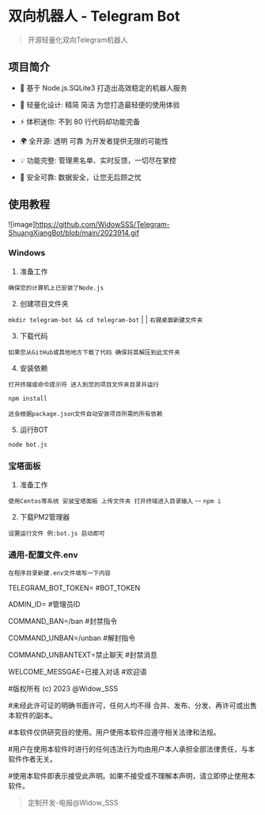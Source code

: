 # 双向机器人 - Telegram Bot
>开源轻量化双向Telegram机器人

## 项目简介
- 📜 基于 Node.js.SQLite3 打造出高效稳定的机器人服务

- 🌠 轻量化设计: 精简 简洁 为您打造最轻便的使用体验

- ⚡ 体积迷你: 不到 80 行代码却功能完备

- 🌍 全开源: 透明 可靠 为开发者提供无限的可能性

- 💡 功能完整: 管理黑名单、实时反馈，一切尽在掌控

- 🔐 安全可靠: 数据安全，让您无后顾之忧

## 使用教程
![image]https://github.com/WidowSSS/Telegram-ShuangXiangBot/blob/main/2023914.gif
### Windows
1. 准备工作

`确保您的计算机上已安装了Node.js`

2. 创建项目文件夹 

`mkdir telegram-bot && cd telegram-bot` |  | `右键桌面新建文件夹`

3. 下载代码

`如果您从GitHub或其他地方下载了代码 确保将其解压到此文件夹`

4. 安装依赖

`打开终端或命令提示符 进入到您的项目文件夹目录并运行` 

`npm install`

`这会根据package.json文件自动安装项目所需的所有依赖`

5. 运行BOT

`node bot.js`

### 宝塔面板
1. 准备工作

`使用Centos等系统 安装宝塔面板 上传文件夹 打开终端进入目录输入` -- `npm i`

2. 下载PM2管理器

`设置运行文件 例:bot.js 启动即可`

### 通用-配置文件.env

`在程序目录新建.env文件填写一下内容`

TELEGRAM_BOT_TOKEN=  #BOT_TOKEN

ADMIN_ID=            #管理员ID

COMMAND_BAN=/ban                        #封禁指令

COMMAND_UNBAN=/unban                    #解封指令

COMMAND_UNBANTEXT=禁止聊天               #封禁消息

WELCOME_MESSGAE=已接入对话               #欢迎语

#版权所有 (c) 2023 @Widow_SSS

#未经此许可证的明确书面许可，任何人均不得 合并、发布、分发、再许可或出售本软件的副本。

#本软件仅供研究目的使用。用户使用本软件应遵守相关法律和法规。

#用户在使用本软件时进行的任何违法行为均由用户本人承担全部法律责任，与本软件作者无关。

#使用本软件即表示接受此声明。如果不接受或不理解本声明，请立即停止使用本软件。

>定制开发-电报@Widow_SSS

